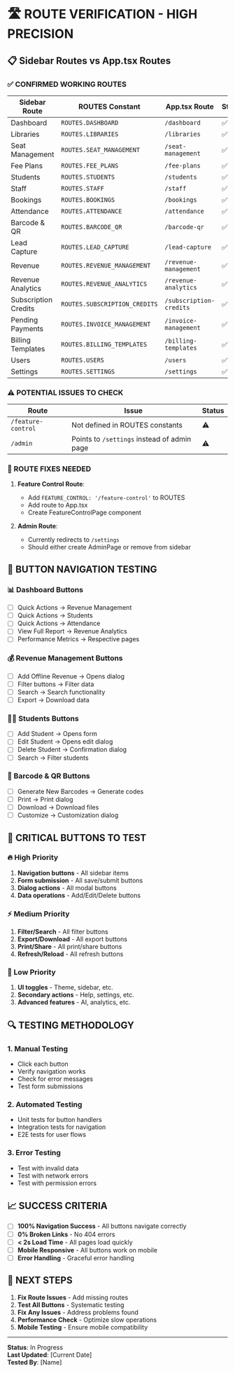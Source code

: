 # 🛣️ **ROUTE VERIFICATION - HIGH PRECISION**

## **📋 Sidebar Routes vs App.tsx Routes**

### **✅ CONFIRMED WORKING ROUTES**

| Sidebar Route | ROUTES Constant | App.tsx Route | Status |
|---------------|-----------------|---------------|---------|
| Dashboard | `ROUTES.DASHBOARD` | `/dashboard` | ✅ |
| Libraries | `ROUTES.LIBRARIES` | `/libraries` | ✅ |
| Seat Management | `ROUTES.SEAT_MANAGEMENT` | `/seat-management` | ✅ |
| Fee Plans | `ROUTES.FEE_PLANS` | `/fee-plans` | ✅ |
| Students | `ROUTES.STUDENTS` | `/students` | ✅ |
| Staff | `ROUTES.STAFF` | `/staff` | ✅ |
| Bookings | `ROUTES.BOOKINGS` | `/bookings` | ✅ |
| Attendance | `ROUTES.ATTENDANCE` | `/attendance` | ✅ |
| Barcode & QR | `ROUTES.BARCODE_QR` | `/barcode-qr` | ✅ |
| Lead Capture | `ROUTES.LEAD_CAPTURE` | `/lead-capture` | ✅ |
| Revenue | `ROUTES.REVENUE_MANAGEMENT` | `/revenue-management` | ✅ |
| Revenue Analytics | `ROUTES.REVENUE_ANALYTICS` | `/revenue-analytics` | ✅ |
| Subscription Credits | `ROUTES.SUBSCRIPTION_CREDITS` | `/subscription-credits` | ✅ |
| Pending Payments | `ROUTES.INVOICE_MANAGEMENT` | `/invoice-management` | ✅ |
| Billing Templates | `ROUTES.BILLING_TEMPLATES` | `/billing-templates` | ✅ |
| Users | `ROUTES.USERS` | `/users` | ✅ |
| Settings | `ROUTES.SETTINGS` | `/settings` | ✅ |

### **⚠️ POTENTIAL ISSUES TO CHECK**

| Route | Issue | Status |
|-------|-------|---------|
| `/feature-control` | Not defined in ROUTES constants | ⚠️ |
| `/admin` | Points to `/settings` instead of admin page | ⚠️ |

### **🔧 ROUTE FIXES NEEDED**

1. **Feature Control Route**:
   - Add `FEATURE_CONTROL: '/feature-control'` to ROUTES
   - Add route to App.tsx
   - Create FeatureControlPage component

2. **Admin Route**:
   - Currently redirects to `/settings`
   - Should either create AdminPage or remove from sidebar

## **🎯 BUTTON NAVIGATION TESTING**

### **📊 Dashboard Buttons**
- [ ] Quick Actions → Revenue Management
- [ ] Quick Actions → Students
- [ ] Quick Actions → Attendance
- [ ] View Full Report → Revenue Analytics
- [ ] Performance Metrics → Respective pages

### **💰 Revenue Management Buttons**
- [ ] Add Offline Revenue → Opens dialog
- [ ] Filter buttons → Filter data
- [ ] Search → Search functionality
- [ ] Export → Download data

### **👨‍🎓 Students Buttons**
- [ ] Add Student → Opens form
- [ ] Edit Student → Opens edit dialog
- [ ] Delete Student → Confirmation dialog
- [ ] Search → Filter students

### **📱 Barcode & QR Buttons**
- [ ] Generate New Barcodes → Generate codes
- [ ] Print → Print dialog
- [ ] Download → Download files
- [ ] Customize → Customization dialog

## **🚨 CRITICAL BUTTONS TO TEST**

### **🔥 High Priority**
1. **Navigation buttons** - All sidebar items
2. **Form submission** - All save/submit buttons
3. **Dialog actions** - All modal buttons
4. **Data operations** - Add/Edit/Delete buttons

### **⚡ Medium Priority**
1. **Filter/Search** - All filter buttons
2. **Export/Download** - All export buttons
3. **Print/Share** - All print/share buttons
4. **Refresh/Reload** - All refresh buttons

### **📱 Low Priority**
1. **UI toggles** - Theme, sidebar, etc.
2. **Secondary actions** - Help, settings, etc.
3. **Advanced features** - AI, analytics, etc.

## **🔍 TESTING METHODOLOGY**

### **1. Manual Testing**
- Click each button
- Verify navigation works
- Check for error messages
- Test form submissions

### **2. Automated Testing**
- Unit tests for button handlers
- Integration tests for navigation
- E2E tests for user flows

### **3. Error Testing**
- Test with invalid data
- Test with network errors
- Test with permission errors

## **📈 SUCCESS CRITERIA**

- [ ] **100% Navigation Success** - All buttons navigate correctly
- [ ] **0% Broken Links** - No 404 errors
- [ ] **< 2s Load Time** - All pages load quickly
- [ ] **Mobile Responsive** - All buttons work on mobile
- [ ] **Error Handling** - Graceful error handling

## **🎯 NEXT STEPS**

1. **Fix Route Issues** - Add missing routes
2. **Test All Buttons** - Systematic testing
3. **Fix Any Issues** - Address problems found
4. **Performance Check** - Optimize slow operations
5. **Mobile Testing** - Ensure mobile compatibility

---
**Status**: In Progress  
**Last Updated**: [Current Date]  
**Tested By**: [Name]

